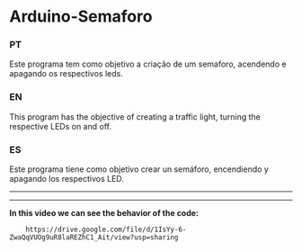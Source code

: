 # Arduino-Semaforo
### PT
Este programa tem como objetivo a criação de um semaforo, acendendo e apagando os respectivos leds.

### EN
This program has the objective of creating a traffic light, turning the respective LEDs on and off.

### ES
Este programa tiene como objetivo crear un semáforo, encendiendo y apagando los respectivos LED.

---
---
**In this video we can see the behavior of the code:**

        https://drive.google.com/file/d/1IsYy-6-ZwaQqVUOg9uR8laREZhC1_Ait/view?usp=sharing
